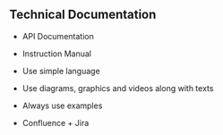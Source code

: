 ## Technical Documentation
- API Documentation
- Instruction Manual

- Use simple language
- Use diagrams, graphics and videos along with texts
- Always use examples
- Confluence + Jira
